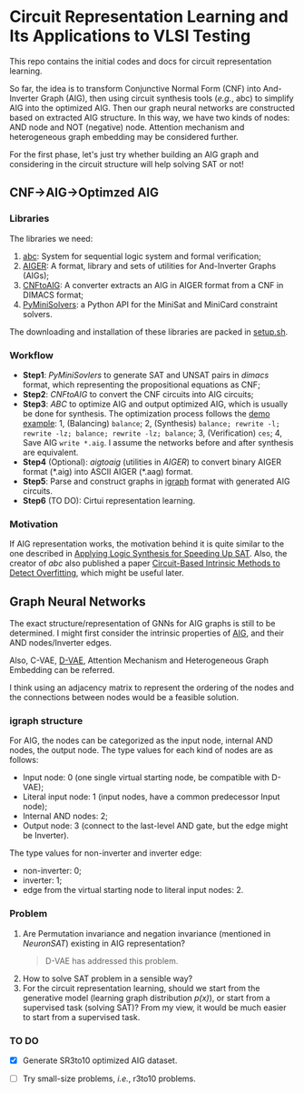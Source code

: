 # Circuit Representation Learning and Its Applications to VLSI Testing 
This repo contains the initial codes and docs for circuit representation learning.

So far, the idea is to transform Conjunctive Normal Form (CNF) into And-Inverter Graph (AIG), then using circuit synthesis tools (*e.g.*, abc) to simplify AIG into the optimized AIG. 
Then our graph neural networks are constructed based on extracted AIG structure. 
In this way, we have two kinds of nodes: AND node and NOT (negative) node. Attention mechanism and heterogeneous graph embedding may be considered further.

For the first phase, let's just try whether building an AIG graph and considering in the circuit structure will help solving SAT or not!

## CNF->AIG->Optimzed AIG
### Libraries
The libraries we need:
1. [abc](https://github.com/berkeley-abc/abc): System for sequential logic system and formal verification;
2. [AIGER](http://fmv.jku.at/aiger/): A format, library and sets of utilities for And-Inverter Graphs (AIGs);
3. [CNFtoAIG](http://fmv.jku.at/cnf2aig/): A converter extracts an AIG in AIGER format from a CNF in DIMACS format;
4. [PyMiniSolvers](https://github.com/liffiton/PyMiniSolvers): a Python API for the MiniSat and MiniCard constraint solvers.

The downloading and installation of these libraries are packed in [setup.sh](setup.sh).

### Workflow
* **Step1**: *PyMiniSovlers* to generate SAT and UNSAT pairs in *dimacs* format, which representing the propositional equations as CNF;
* **Step2**: *CNFtoAIG* to convert the CNF circuits into AIG circuits;
* **Step3**: *ABC* to optimize AIG and output optimized AIG, which is usually be done for synthesis. The optimization process follows the [demo example](https://github.com/berkeley-abc/abc/blob/master/src/demo.c): 1, (Balancing) `balance`; 2, (Synthesis) `balance; rewrite -l; rewrite -lz; balance; rewrite -lz; balance`; 3, (Verification) `ces`; 4, Save AIG `write *.aig`. I assume the networks before and after synthesis are equivalent.
* **Step4** (Optional): *aigtoaig* (utilities in *AIGER*) to convert binary AIGER format (\*.aig) into ASCII AIGER (\*.aag) format.
* **Step5**: Parse and construct graphs in [igraph](https://github.com/igraph/python-igraph) format with generated AIG circuits.
* **Step6** (TO DO): Cirtui representation learning.

### Motivation
If AIG representation works, the motivation behind it is quite similar to the one described in [Applying Logic Synthesis for Speeding Up SAT](https://www.researchgate.net/profile/Niklas_Een/publication/220944461_Applying_Logic_Synthesis_for_Speeding_Up_SAT/links/00b7d537cde06c8184000000.pdf). Also, the creator of *abc* also published a paper [Circuit-Based Intrinsic Methods to Detect Overfitting](http://proceedings.mlr.press/v119/chatterjee20a.html), which might be useful later.

## Graph Neural Networks
The exact structure/representation of GNNs for AIG graphs is still to be determined.
I might first consider the intrinsic properties of [AIG](https://en.wikipedia.org/wiki/And-inverter_graph), and their AND nodes/Inverter edges.

Also, C-VAE, [D-VAE](https://github.com/muhanzhang/D-VAE), Attention Mechanism and Heterogeneous Graph Embedding can be referred.

I think using an adjacency matrix to represent the ordering of the nodes and the connections between nodes would be a feasible solution.

### igraph structure
For AIG, the nodes can be categorized as the input node, internal AND nodes, the output node. The type values for each kind of nodes are as follows:
* Input node: 0 (one single virtual starting node, be compatible with D-VAE);
* Literal input node: 1 (input nodes, have a common predecessor Input node);
* Internal AND nodes: 2;
* Output node: 3 (connect to the last-level AND gate, but the edge might be Inverter).

The type values for non-inverter and inverter edge:
* non-inverter: 0;
* inverter: 1;
* edge from the virtual starting node to literal input nodes: 2.


### Problem
1. Are Permutation invariance and negation invariance (mentioned in *NeuronSAT*) existing in AIG representation? 
   > D-VAE has addressed this problem.
2. How to solve SAT problem in a sensible way?
3. For the circuit representation learning, should we start from the generative model (learning graph distribution *p(x)*), or start from a supervised task (solving SAT)? From my view, it would be much easier to start from a supervised task.

### TO DO
- [x] Generate SR3to10 optimized AIG dataset.
- [ ] Try small-size problems, *i.e.*, r3to10 problems.




